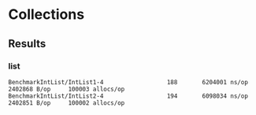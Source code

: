 # Collections

## Results

### list

```
BenchmarkIntList/IntList1-4         	     188	   6204001 ns/op	 2402868 B/op	  100003 allocs/op
BenchmarkIntList/IntList2-4         	     194	   6098034 ns/op	 2402851 B/op	  100002 allocs/op
```
